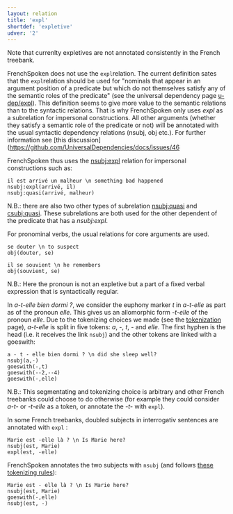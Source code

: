 ```yaml
---
layout: relation
title: 'expl'
shortdef: 'expletive'
udver: '2'
---
```


Note that currenlty expletives are not annotated consistently in the French treebank.

FrenchSpoken does not use the `expl`relation. The current definition sates that the `expl`relation should be used for "nominals that appear in an argument position of a predicate but which do not themselves satisfy any of the semantic roles of the predicate" (see the universal dependency page [u-dep/expl]()). This definition seems to give more value to the semantic relations than to the syntactic relations.
That is why FrenchSpoken only uses _expl_ as a subrelation for impersonal constructions. All other arguments (whether they satisfy a semantic role of the predicate or not) will be annotated with the usual syntactic dependency relations (nsubj, obj etc.). For further information see [this discussion](https://github.com/UniversalDependencies/docs/issues/46

FrenchSpoken thus uses the [nsubj:expl]() relation for impersonal constructions such as:

~~~ sdparse
il est arrivé un malheur \n something bad happened
nsubj:expl(arrivé, il)
nsubj:quasi(arrivé, malheur)
~~~

N.B.: there are also two other types of subrelation [nsubj:quasi]() and [csubj:quasi](). These subrelations are both used for the other dependent of the predicate that has a _nsubj:expl_.

For pronominal verbs, the usual relations for core arguments are used. 

~~~ sdparse
se douter \n to suspect
obj(douter, se)
~~~

~~~ sdparse
il se souvient \n he remembers
obj(souvient, se)
~~~

N.B.: Here the pronoun is not an expletive but a part of a fixed verbal expression that is syntactically regular.


In _a-t-elle bien dormi ?_, we consider the euphony marker _t_ in _a-t-elle_ as part as of the pronoun _elle_. This gives us an allomorphic form _-t-elle_  of the pronoun _elle_.
Due to the tokenizing choices we made (see the [tokenization](http://universaldependencies.org/fr/overview/tokenization.html) page), _a-t-elle_ is split in five tokens: _a_, _-_, _t_, _-_ and _elle_. 
The first hyphen is the head (i.e. it receives the link `nsubj`) and the other tokens are linked with a goeswith:

~~~ sdparse
a - t - elle bien dormi ? \n did she sleep well?
nsubj(a,-)
goeswith(-,t)
goeswith(--2,--4)
goeswith(-,elle)
~~~

N.B.: This segmentating and tokenizing choice is arbitrary and other French treebanks could choose to do otherwise (for example they could consider _a-t-_ or _-t-elle_ as a token, or annotate the _-t-_ with `expl`).


In some French treebanks, doubled subjects in interrogativ sentences are annotated with `expl` :

~~~ sdparse
Marie est -elle là ? \n Is Marie here?
nsubj(est, Marie)
expl(est, -elle)
~~~

FrenchSpoken annotates the two subjects with `nsubj` (and follows [these tokenizing rules](http://universaldependencies.org/fr/overview/tokenization.html)):

~~~ sdparse
Marie est - elle là ? \n Is Marie here?
nsubj(est, Marie)
goeswith(-,elle)
nsubj(est, -)
~~~
